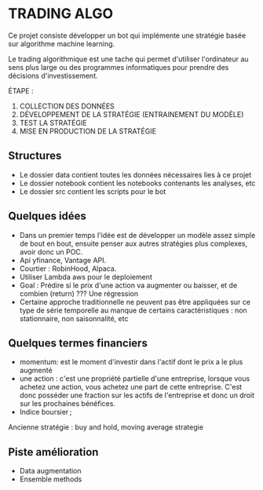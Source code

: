 # TRADING ALGO

Ce projet consiste développer un bot qui implémente une stratégie basée sur algorithme machine learning.

Le trading algorithmique est une tache qui permet d'utiliser l'ordinateur au sens plus large ou des programmes informatiques pour prendre des décisions d'investissement.

ÉTAPE :
1. COLLECTION DES DONNÉES
2. DÉVELOPPEMENT DE LA STRATÉGIE (ENTRAINEMENT DU MODÈLE)
3. TEST LA STRATÉGIE
4. MISE EN PRODUCTION DE LA STRATÉGIE


## Structures

- Le dossier data contient toutes les données nécessaires lies à ce projet
- Le dossier notebook contient les notebooks contenants les analyses, etc
- Le dossier src contient les scripts pour le bot

## Quelques idées 

- Dans un premier temps l'idée est de développer un modèle assez simple de bout en bout, ensuite penser aux autres stratégies plus complexes, avoir donc un POC.
- Api yfinance, Vantage API.
- Courtier : RobinHood, Alpaca.
- Utiliser Lambda aws pour le deploiement
- Goal : Prédire si le prix d'une action va augmenter ou baisser, et de combien (return) ??? Une régression
- Certaine approche traditionnelle ne peuvent pas être appliquées sur ce type de série temporelle au manque de certains caractéristiques : non stationnaire, non saisonnalité, etc


## Quelques termes financiers

- momentum: est le moment d'investir dans l'actif dont le prix a le plus augmenté
- une action : c'est une propriété partielle d'une entreprise, lorsque vous achetez une action, vous achetez une part de cette entreprise. C'est donc posséder une fraction sur les actifs de l'entreprise et donc un droit sur les prochaines bénéfices.
- Indice boursier ;

Ancienne stratégie : buy and hold, moving average strategie


## Piste amélioration

- Data augmentation
- Ensemble methods